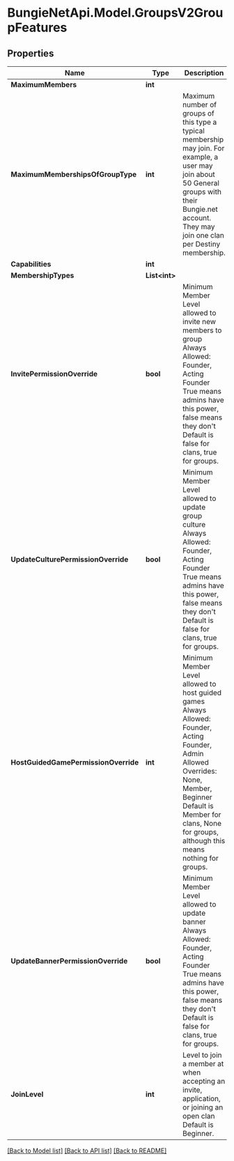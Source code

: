 # BungieNetApi.Model.GroupsV2GroupFeatures
## Properties

Name | Type | Description | Notes
------------ | ------------- | ------------- | -------------
**MaximumMembers** | **int** |  | [optional] 
**MaximumMembershipsOfGroupType** | **int** | Maximum number of groups of this type a typical membership may join. For example, a user may join about 50 General groups with their Bungie.net account. They may join one clan per Destiny membership. | [optional] 
**Capabilities** | **int** |  | [optional] 
**MembershipTypes** | **List&lt;int&gt;** |  | [optional] 
**InvitePermissionOverride** | **bool** | Minimum Member Level allowed to invite new members to group  Always Allowed: Founder, Acting Founder  True means admins have this power, false means they don&#39;t  Default is false for clans, true for groups. | [optional] 
**UpdateCulturePermissionOverride** | **bool** | Minimum Member Level allowed to update group culture  Always Allowed: Founder, Acting Founder  True means admins have this power, false means they don&#39;t  Default is false for clans, true for groups. | [optional] 
**HostGuidedGamePermissionOverride** | **int** | Minimum Member Level allowed to host guided games  Always Allowed: Founder, Acting Founder, Admin  Allowed Overrides: None, Member, Beginner  Default is Member for clans, None for groups, although this means nothing for groups. | [optional] 
**UpdateBannerPermissionOverride** | **bool** | Minimum Member Level allowed to update banner  Always Allowed: Founder, Acting Founder  True means admins have this power, false means they don&#39;t  Default is false for clans, true for groups. | [optional] 
**JoinLevel** | **int** | Level to join a member at when accepting an invite, application, or joining an open clan  Default is Beginner. | [optional] 

[[Back to Model list]](../README.md#documentation-for-models) [[Back to API list]](../README.md#documentation-for-api-endpoints) [[Back to README]](../README.md)

